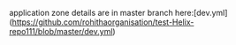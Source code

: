 application zone details are in master branch here:[dev.yml]    (https://github.com/rohithaorganisation/test-Helix-repo111/blob/master/dev.yml)
